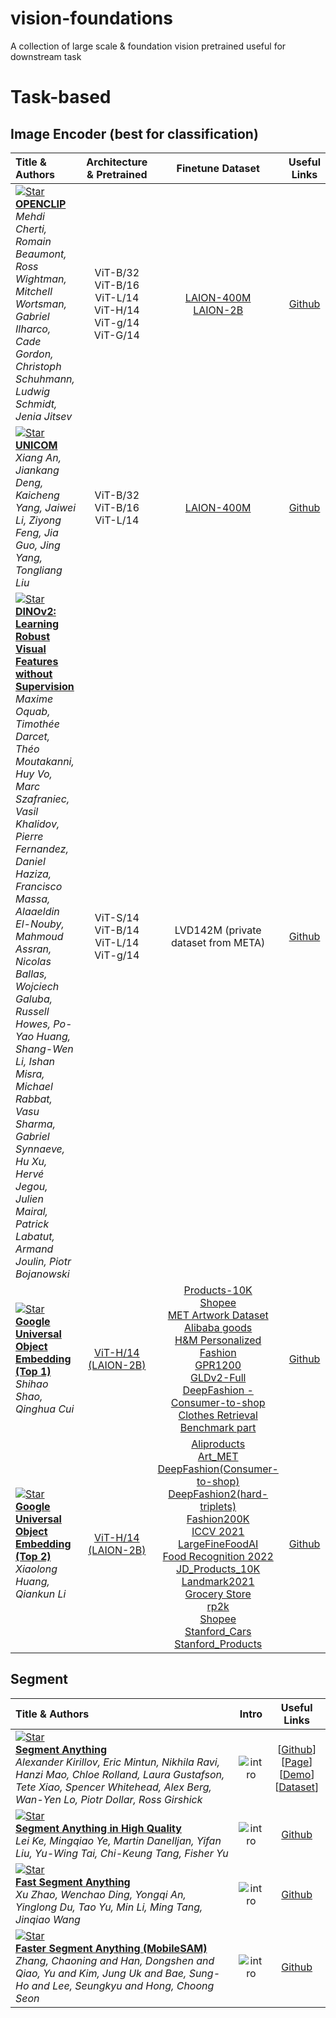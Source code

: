 # vision-foundations
A collection of large scale & foundation vision pretrained useful for downstream task

# Task-based

## Image Encoder (best for classification)
  | Title & Authors | Architecture & Pretrained | Finetune Dataset | Useful Links |
  |:----|  :----: | :---:| :---:|
  | [![Star](https://img.shields.io/github/stars/mlfoundations/open_clip.svg?style=social&label=Star)](https://github.com/mlfoundations/open_clip) <br>[**OPENCLIP**](https://github.com/mlfoundations/open_clip) <br> *Mehdi Cherti, Romain Beaumont, Ross Wightman, Mitchell Wortsman, Gabriel Ilharco, Cade Gordon, Christoph Schuhmann, Ludwig Schmidt, Jenia Jitsev* | ViT-B/32 <br> ViT-B/16 <br> ViT-L/14 <br> ViT-H/14 <br> ViT-g/14 <br> ViT-G/14| [LAION-400M](https://laion.ai/laion-400-open-dataset/) <br> [LAION-2B](https://laion.ai/blog/laion-5b/) | [Github](https://github.com/mlfoundations/open_clip) |
  | [![Star](https://img.shields.io/github/stars/deepglint/unicom.svg?style=social&label=Star)](https://github.com/deepglint/unicom) <br>[**UNICOM**](https://github.com/deepglint/unicom) <br> *Xiang An, Jiankang Deng, Kaicheng Yang, Jaiwei Li, Ziyong Feng, Jia Guo, Jing Yang, Tongliang Liu* | ViT-B/32 <br> ViT-B/16 <br> ViT-L/14 | [LAION-400M](https://laion.ai/laion-400-open-dataset/) | [Github](https://github.com/deepglint/unicom) |
  | [![Star](https://img.shields.io/github/stars/facebookresearch/dinov2.svg?style=social&label=Star)](https://github.com/facebookresearch/dinov2) <br>[**DINOv2: Learning Robust Visual Features without Supervision**](https://github.com/facebookresearch/dinov2) <br> *Maxime Oquab, Timothée Darcet, Théo Moutakanni, Huy Vo, Marc Szafraniec, Vasil Khalidov, Pierre Fernandez, Daniel Haziza, Francisco Massa, Alaaeldin El-Nouby, Mahmoud Assran, Nicolas Ballas, Wojciech Galuba, Russell Howes, Po-Yao Huang, Shang-Wen Li, Ishan Misra, Michael Rabbat, Vasu Sharma, Gabriel Synnaeve, Hu Xu, Hervé Jegou, Julien Mairal, Patrick Labatut, Armand Joulin, Piotr Bojanowski* | ViT-S/14 <br> ViT-B/14 <br> ViT-L/14 <br> ViT-g/14 | LVD142M (private dataset from META) | [Github](https://github.com/facebookresearch/dinov2) |
  | [![Star](https://img.shields.io/github/stars/LouieShao/1st-Place-Solution-in-Google-Universal-Image-Embedding.svg?style=social&label=Star)](https://github.com/LouieShao/1st-Place-Solution-in-Google-Universal-Image-Embedding) <br>[**Google Universal Object Embedding (Top 1)**](https://github.com/LouieShao/1st-Place-Solution-in-Google-Universal-Image-Embedding) <br> *Shihao Shao, Qinghua Cui* | [ViT-H/14 (LAION-2B)](https://github.com/mlfoundations/open_clip) | [Products-10K](https://products-10k.github.io/) <br/> [Shopee](https://www.kaggle.com/competitions/shopee-product-matching/data) <br/> [MET Artwork Dataset](https://www.kaggle.com/competitions/shopee-product-matching/data) <br/> [Alibaba goods](https://www.kaggle.com/datasets/dschettler8845/the-met-dataset)<br/> [H&M Personalized Fashion](https://www.kaggle.com/competitions/h-and-m-personalized-fashion-recommendations/data)<br/> [GPR1200](https://www.kaggle.com/code/vitaliykinakh/gpr1200-benchmark-images-retrieval/data)<br/> [GLDv2-Full](https://github.com/cvdfoundation/google-landmark)<br/> [DeepFashion - Consumer-to-shop Clothes Retrieval Benchmark part](http://mmlab.ie.cuhk.edu.hk/projects/DeepFashion.html)<br/> | [Github](https://github.com/LouieShao/1st-Place-Solution-in-Google-Universal-Image-Embedding) |
  | [![Star](https://img.shields.io/github/stars/XL-H/ECCV2022.svg?style=social&label=Star)](https://github.com/XL-H/ECCV2022) <br>[**Google Universal Object Embedding (Top 2)**](https://github.com/XL-H/ECCV2022) <br> *Xiaolong Huang, Qiankun Li* | [ViT-H/14 (LAION-2B)](https://github.com/mlfoundations/open_clip) | [Aliproducts](https://tianchi.aliyun.com/competition/entrance/231780/introduction) <br> [Art_MET](https://www.kaggle.com/datasets/dschettler8845/the-met-dataset) <br> [DeepFashion(Consumer-to-shop)](https://www.kaggle.com/datasets/sangamman/deepfashion-consumer-to-shop-training) <br> [DeepFashion2(hard-triplets)](https://www.kaggle.com/datasets/sangamman/deepfashion2-hard-triplets) <br> [Fashion200K](https://www.kaggle.com/datasets/mayukh18/fashion200k-dataset) <br> [ICCV 2021 LargeFineFoodAI](https://www.kaggle.com/competitions/largefinefoodai-iccv-recognition/data) <br> [Food Recognition 2022](https://www.kaggle.com/datasets/sainikhileshreddy/food-recognition-2022) <br> [JD_Products_10K](https://www.kaggle.com/c/products-10k) <br> [Landmark2021](https://www.kaggle.com/competitions/landmark-retrieval-2021) <br> [Grocery Store](https://github.com/marcusklasson/GroceryStoreDataset) <br> [rp2k](https://www.pinlandata.com/rp2k_dataset/) <br> [Shopee](https://www.kaggle.com/competitions/shopee-product-matching) <br> [Stanford_Cars](https://ai.stanford.edu/~jkrause/cars/car_dataset.html) <br> [Stanford_Products](https://cvgl.stanford.edu/projects/lifted_struct/) <br> | [Github](https://github.com/XL-H/ECCV2022) |
  

## Segment
  | Title & Authors | Intro | Useful Links |
  |:----|  :----: | :---:|
  | [![Star](https://img.shields.io/github/stars/facebookresearch/segment-anything.svg?style=social&label=Star)](https://github.com/facebookresearch/segment-anything) <br> [**Segment Anything**](https://arxiv.org/abs/2304.02643) <br> *Alexander Kirillov, Eric Mintun, Nikhila Ravi, Hanzi Mao, Chloe Rolland, Laura Gustafson, Tete Xiao, Spencer Whitehead, Alex Berg, Wan-Yen Lo, Piotr Dollar, Ross Girshick* | ![intro](https://github.com/facebookresearch/segment-anything/blob/main/assets/masks2.jpg?raw=true) | [[Github](https://github.com/facebookresearch/segment-anything)] <br> [[Page](https://segment-anything.com/)] <br> [[Demo](https://segment-anything.com/demo)] <br> [[Dataset]([https://segment-anything.com/demo](https://ai.facebook.com/datasets/segment-anything-downloads/))] |
  | [![Star](https://img.shields.io/github/stars/SysCV/sam-hq.svg?style=social&label=Star)](https://github.com/SysCV/sam-hq) <br>[**Segment Anything in High Quality**](https://github.com/SysCV/sam-hq) <br> *Lei Ke, Mingqiao Ye, Martin Danelljan, Yifan Liu, Yu-Wing Tai, Chi-Keung Tang, Fisher Yu* | ![intro](https://github.com/SysCV/sam-hq/blob/main/visual_demo/1.gif) | [Github](https://github.com/SysCV/sam-hq) |
  | [![Star](https://img.shields.io/github/stars/CASIA-IVA-Lab/FastSAM.svg?style=social&label=Star)](https://github.com/CASIA-IVA-Lab/FastSAM) <br>[**Fast Segment Anything**](https://github.com/CASIA-IVA-Lab/FastSAM) <br> *Xu Zhao, Wenchao Ding, Yongqi An, Yinglong Du, Tao Yu, Min Li, Ming Tang, Jinqiao Wang* | ![intro](https://github.com/CASIA-IVA-Lab/FastSAM/blob/main/assets/head_fig.png) | [Github](https://github.com/CASIA-IVA-Lab/FastSAM) |
  | [![Star](https://img.shields.io/github/stars/ChaoningZhang/MobileSAM.svg?style=social&label=Star)](https://github.com/ChaoningZhang/MobileSAM) <br>[**Faster Segment Anything (MobileSAM)**](https://github.com/ChaoningZhang/MobileSAM) <br> *Zhang, Chaoning and Han, Dongshen and Qiao, Yu and Kim, Jung Uk and Bae, Sung-Ho and Lee, Seungkyu and Hong, Choong Seon* | ![intro](https://github.com/ChaoningZhang/MobileSAM/raw/master/assets/mask_point.jpg) | [Github](https://github.com/ChaoningZhang/MobileSAM) |
  



